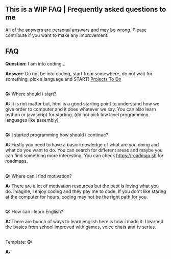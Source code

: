 ## This is a WIP FAQ | Frequently asked questions to me

All of the answers are personal answers and may be wrong. Please contribute if you want to make any improvement.

## FAQ

**Question:** I am into coding...

**Answer:** Do not be into coding, start from somewhere, do not wait for something, pick a language and START! [Projects To Do](https://github.com/practical-tutorials/project-based-learning)

##

**Q:** Where should i start?

**A:** It is not matter but, html is a good starting point to understand how we give order to computer and it does whatever we say. You can also learn python or javascript for starting. (do not pick low level programming languages like assembly)

##

**Q:** I started programming how should i continue?

**A:** Firstly you need to have a basic knowledge of what are you doing and what do you want to do. You can search for different areas and maybe you can find something more interesting. You can check https://roadmap.sh for roadmaps.

##

**Q:** Where can i find motivation?

**A:** There are a lot of motivation resources but the best is loving what you do. Imagine, i enjoy coding and they pay me to code. If you don't like staring at the computer for hours, coding may not be the right path for you.

##

**Q:** How can i learn English?

**A:** There are bunch of ways to learn english here is how i made it: I learned the basics from school improved with games, voice chats and tv series.

##

Template:
**Q:**

**A:**
##
